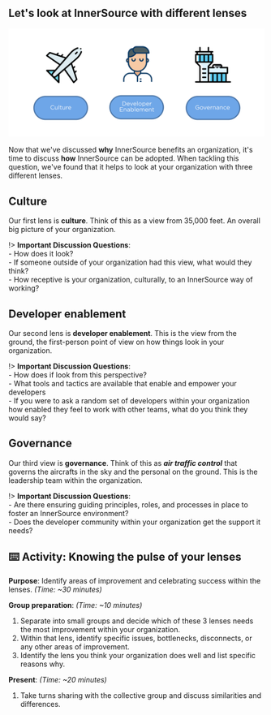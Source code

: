 ## Let's look at InnerSource with different lenses

![logo](images/3-lenses.png)


Now that we've discussed **why** InnerSource benefits an organization, it's time to discuss **how** InnerSource can be adopted. When tackling this question, we've found that it helps to look at your organization with three different lenses.

## Culture

Our first lens is **culture**. Think of this as a view from 35,000 feet. An overall big picture of your organization.

!> **Important Discussion Questions**: <br>- How does it look?<br>- If someone outside of your organization had this view, what would they think?<br>- How receptive is your organization, culturally, to an InnerSource way of working?

## Developer enablement

Our second lens is **developer enablement**. This is the view from the ground, the first-person point of view on how things look in your organization.

!> **Important Discussion Questions**: <br> - How does if look from this perspective?
<br>- What tools and tactics are available that enable and empower your developers
<br>- If you were to ask a random set of developers within your organization how enabled they feel to work with other teams, what do you think they would say?

## Governance

Our third view is **governance**. Think of this as ***air traffic control*** that governs the aircrafts in the sky and the personal on the ground. This is the leadership team within the organization.

!> **Important Discussion Questions**: <br>- Are there ensuring guiding principles, roles, and processes in place to foster an InnerSource environment?
<br>- Does the developer community within your organization get the support it needs?

## ⌨️ Activity: Knowing the pulse of your lenses
**Purpose**: Identify areas of improvement and celebrating success within the lenses. _(Time: ~30 minutes)_

**Group preparation**: _(Time: ~10 minutes)_

1. Separate into small groups and decide which of these 3 lenses needs the most improvement within your organization.
2. Within that lens, identify specific issues, bottlenecks, disconnects, or any other areas of improvement.
3. Identify the lens you think your organization does well and list specific reasons why.

**Present**: _(Time: ~20 minutes)_
1. Take turns sharing with the collective group and discuss similarities and differences.
